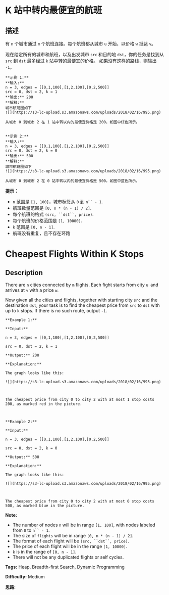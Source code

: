 # K 站中转内最便宜的航班

## 描述

有 `n` 个城市通过 `m` 个航班连接。每个航班都从城市 `u` 开始，以价格 `w` 抵达 `v`。

现在给定所有的城市和航班，以及出发城市 `src` 和目的地 `dst`，你的任务是找到从 `src` 到 `dst` 最多经过 `k` 站中转的最便宜的价格。 如果没有这样的路线，则输出 `-1`。

    
    
    **示例 1:**
    **输入:** 
    n = 3, edges = [[0,1,100],[1,2,100],[0,2,500]]
    src = 0, dst = 2, k = 1
    **输出:** 200
    **解释:** 
    城市航班图如下
    ![](https://s3-lc-upload.s3.amazonaws.com/uploads/2018/02/16/995.png)
    
    从城市 0 到城市 2 在 1 站中转以内的最便宜价格是 200，如图中红色所示。
    
    
    **示例 2:**
    **输入:** 
    n = 3, edges = [[0,1,100],[1,2,100],[0,2,500]]
    src = 0, dst = 2, k = 0
    **输出:** 500
    **解释:** 
    城市航班图如下
    ![](https://s3-lc-upload.s3.amazonaws.com/uploads/2018/02/16/995.png)
    
    从城市 0 到城市 2 在 0 站中转以内的最便宜价格是 500，如图中蓝色所示。

**提示：**

  * `n` 范围是 `[1, 100]`，城市标签从 `0` 到 `n`` - 1`.
  * 航班数量范围是 `[0, n * (n - 1) / 2]`.
  * 每个航班的格式 `(src, ``dst``, price)`.
  * 每个航班的价格范围是 `[1, 10000]`.
  * `k` 范围是 `[0, n - 1]`.
  * 航班没有重复，且不存在环路



# Cheapest Flights Within K Stops

## Description



There are `n` cities connected by `m` flights. Each fight starts from city `u `and arrives at `v` with a price `w`.

Now given all the cities and flights, together with starting city `src` and the destination `dst`, your task is to find the cheapest price from `src` to `dst` with up to `k` stops. If there is no such route, output `-1`.

    
    
    **Example 1:**
    **Input:** 
    n = 3, edges = [[0,1,100],[1,2,100],[0,2,500]]
    src = 0, dst = 2, k = 1
    **Output:** 200
    **Explanation:** 
    The graph looks like this:
    ![](https://s3-lc-upload.s3.amazonaws.com/uploads/2018/02/16/995.png)
    
    The cheapest price from city 0 to city 2 with at most 1 stop costs 200, as marked red in the picture.
    
    
    **Example 2:**
    **Input:** 
    n = 3, edges = [[0,1,100],[1,2,100],[0,2,500]]
    src = 0, dst = 2, k = 0
    **Output:** 500
    **Explanation:** 
    The graph looks like this:
    ![](https://s3-lc-upload.s3.amazonaws.com/uploads/2018/02/16/995.png)
    
    The cheapest price from city 0 to city 2 with at most 0 stop costs 500, as marked blue in the picture.

**Note:**

  * The number of nodes `n` will be in range `[1, 100]`, with nodes labeled from `0` to `n`` - 1`.
  * The size of `flights` will be in range `[0, n * (n - 1) / 2]`.
  * The format of each flight will be `(src, ``dst``, price)`.
  * The price of each flight will be in the range `[1, 10000]`.
  * `k` is in the range of `[0, n - 1]`.
  * There will not be any duplicated flights or self cycles.


**Tags:** Heap, Breadth-first Search, Dynamic Programming

**Difficulty:** Medium

**思路:**
